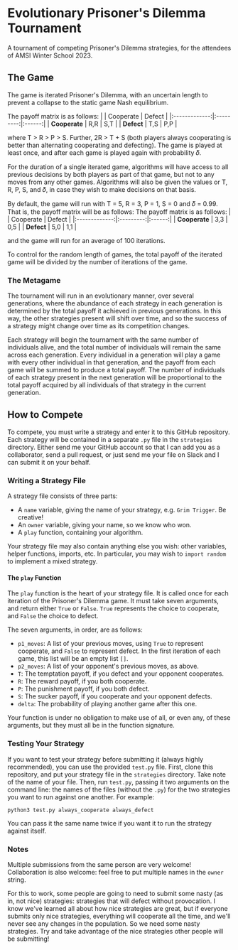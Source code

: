 # Evolutionary Prisoner's Dilemma Tournament

A tournament of competing Prisoner's Dilemma strategies, for the attendees of AMSI Winter School 2023.

## The Game

The game is iterated Prisoner's Dilemma, with an uncertain length to prevent a collapse to the static game Nash equilibrium.

The payoff matrix is as follows:
|               | Cooperate | Defect |
|:-------------:|:---------:|:------:|
| **Cooperate** | R,R       | S,T    |
| **Defect**    | T,S       | P,P    |

where T > R > P > S.
Further, 2R > T + S (both players always cooperating is better than alternating cooperating and defecting).
The game is played at least once, and after each game is played again with probability 𝛿.

For the duration of a single iterated game, algorithms will have access to all previous decisions by both players as part of that game, but not to any moves from any other games.
Algorithms will also be given the values or T, R, P, S, and 𝛿, in case they wish to make decisions on that basis.

By default, the game will run with T = 5, R = 3, P = 1, S = 0 and 𝛿 = 0.99.
That is, the payoff matrix will be as follows:
The payoff matrix is as follows:
|               | Cooperate | Defect |
|:-------------:|:---------:|:------:|
| **Cooperate** | 3,3       | 0,5    |
| **Defect**    | 5,0       | 1,1    |

and the game will run for an average of 100 iterations.

To control for the random length of games, the total payoff of the iterated game will be divided by the number of iterations of the game.

### The Metagame

The tournament will run in an evolutionary manner, over several generations, where the abundance of each strategy in each generation is determined by the total payoff it achieved in previous generations.
In this way, the other strategies present will shift over time, and so the success of a strategy might change over time as its competition changes.

Each strategy will begin the tournament with the same number of individuals alive, and the total number of individuals will remain the same across each generation.
Every individual in a generation will play a game with every other individual in that generation, and the payoff from each game will be summed to produce a total payoff.
The number of individuals of each strategy present in the next generation will be proportional to the total payoff acquired by all individuals of that strategy in the current generation.

## How to Compete

To compete, you must write a strategy and enter it to this GitHub repository.
Each strategy will be contained in a separate `.py` file in the `strategies` directory.
Either send me your GitHub account so that I can add you as a collaborator, send a pull request, or just send me your file on Slack and I can submit it on your behalf.

### Writing a Strategy File

A strategy file consists of three parts:
- A `name` variable, giving the name of your strategy, e.g. `Grim Trigger`. Be creative!
- An `owner` variable, giving your name, so we know who won.
- A `play` function, containing your algorithm.

Your strategy file may also contain anything else you wish: other variables, helper functions, imports, etc.
In particular, you may wish to `import random` to implement a mixed strategy.

#### The `play` Function

The `play` function is the heart of your strategy file.
It is called once for each iteration of the Prisoner's Dilemma game.
It must take seven arguments, and return either `True` or `False`.
`True` represents the choice to cooperate, and `False` the choice to defect.

The seven arguments, in order, are as follows:
- `p1_moves`:
	A list of your previous moves, using `True` to represent cooperate, and `False` to represent defect.
	In the first iteration of each game, this list will be an empty list `[]`.
- `p2_moves`:
	A list of your opponent's previous moves, as above.
- `T`:
	The temptation payoff, if you defect and your opponent cooperates.
- `R`:
	The reward payoff, if you both cooperate.
- `P`:
	The punishment payoff, if you both defect.
- `S`:
	The sucker payoff, if you cooperate and your opponent defects.
- `delta`:
	The probability of playing another game after this one.

Your function is under no obligation to make use of all, or even any, of these arguments, but they must all be in the function signature.

### Testing Your Strategy

If you want to test your strategy before submitting it (always highly recommended), you can use the provided `test.py` file.
First, clone this repository, and put your strategy file in the `strategies` directory.
Take note of the name of your file.
Then, run `test.py`, passing it two arguments on the command line: the names of the files (without the `.py`) for the two strategies you want to run against one another.
For example:
```
python3 test.py always_cooperate always_defect
```
You can pass it the same name twice if you want it to run the strategy against itself.

### Notes

Multiple submissions from the same person are very welcome!
Collaboration is also welcome: feel free to put multiple names in the `owner` string.

For this to work, some people are going to need to submit some nasty (as in, not nice) strategies: strategies that will defect without provocation.
I know we've learned all about how nice strategies are great, but if everyone submits only nice strategies, everything will cooperate all the time, and we'll never see any changes in the population.
So we need some nasty strategies.
Try and take advantage of the nice strategies other people will be submitting!
